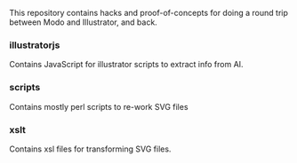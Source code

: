 This repository contains hacks and proof-of-concepts for doing a round trip between Modo and Illustrator, and back.

### illustratorjs

Contains JavaScript for illustrator scripts to extract info from AI.

### scripts

Contains mostly perl scripts to re-work SVG files

### xslt

Contains xsl files for transforming SVG files.